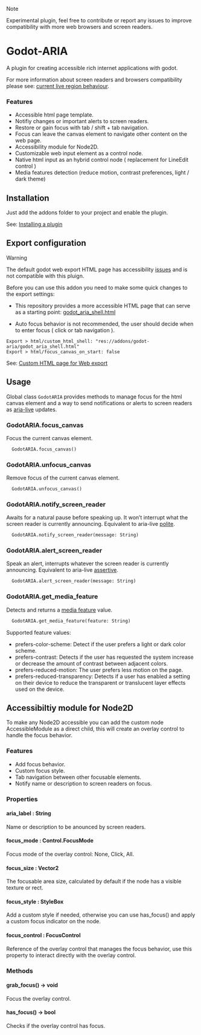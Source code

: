 > [!note]
> Experimental plugin, feel free to contribute or report any issues to improve compatibility with more web browsers and screen readers.

# Godot-ARIA
A plugin for creating accessible rich internet applications with godot.

For more information about screen readers and browsers compatibility please see: [current live region behaviour](https://tetralogical.com/blog/2024/05/01/why-are-my-live-regions-not-working/#current-live-region-behaviour).


### Features
- Accessible html page template.
- Notifiy changes or important alerts to screen readers.
- Restore or gain focus with tab / shift + tab navigation.
- Focus can leave the canvas element to navigate other content on the web page.
- Accessibility module for Node2D.
- Customizable web input element as a control node.
- Native html input as an hybrid control node ( replacement for LineEdit control )
- Media features detection (reduce motion, contrast preferences, light / dark theme)

## Installation
Just add the addons folder to your project and enable the plugin.

See: [Installing a plugin](https://docs.godotengine.org/en/stable/tutorials/plugins/editor/installing_plugins.html#installing-a-plugin)

## Export configuration
> [!warning]
> The default godot web export HTML page has accessibility [issues](https://github.com/btzr-io/godot-aria/issues/4) and is not compatible with this pluign.

Before you can use this addon you need to make some quick changes to the export settings:

- This repository provides a more accessible HTML page that can serve as a starting point: [godot_aria_shell.html](https://github.com/btzr-io/godot-aria/blob/main/addons/godot-aria/godot_aria_shell.html)

- Auto focus behavior is not recommended, the user should decide when to enter focus ( click or tab navigation ).
  
```shell
Export > html/custom_html_shell: "res://addons/godot-aria/godot_aria_shell.html"
Export > html/focus_canvas_on_start: false
```

See: [Custom HTML page for Web export](https://docs.godotengine.org/en/stable/tutorials/platform/web/customizing_html5_shell.html#custom-html-page-for-web-export)

## Usage
Global class `GodotARIA` provides methods to manage focus for the html canvas element and a way to send notifications or alerts to screen readers as [aria-live](https://developer.mozilla.org/en-US/docs/Web/Accessibility/ARIA/Attributes/aria-live) updates.
### GodotARIA.focus_canvas
Focus the current canvas element.
```py
  GodotARIA.focus_canvas()
```

### GodotARIA.unfocus_canvas
Remove focus of the current canvas element.
```py
  GodotARIA.unfocus_canvas()
```

### GodotARIA.notify_screen_reader
Awaits for a natural pause before speaking up. It won’t interrupt what the screen reader is currently announcing. Equivalent to aria-live [polite](https://developer.mozilla.org/en-US/docs/Web/Accessibility/ARIA/Attributes/aria-live#polite).
```py
  GodotARIA.notify_screen_reader(message: String)
```

### GodotARIA.alert_screen_reader
Speak an alert, interrupts whatever the screen reader is currently announcing. Equivalent to aria-live [assertive](https://developer.mozilla.org/en-US/docs/Web/Accessibility/ARIA/Attributes/aria-live#assertive).
```py
  GodotARIA.alert_screen_reader(message: String)
```

### GodotARIA.get_media_feature
Detects and returns a [media feature](https://developer.mozilla.org/en-US/docs/Web/CSS/@media#media_features) value. 

```py
  GodotARIA.get_media_feature(feature: String)
```

Supported feature values:
- prefers-color-scheme: Detect if the user prefers a light or dark color scheme.
- prefers-contrast: Detects if the user has requested the system increase or decrease the amount of contrast between adjacent colors. 
- prefers-reduced-motion: The user prefers less motion on the page.
- prefers-reduced-transparency: Detects if a user has enabled a setting on their device to reduce the transparent or translucent layer effects used on the device.

## Accessibiltiy module for Node2D
To make any Node2D accessible you can add the custom node AccessibleModule as a direct child, this will create an overlay control to handle the focus behavior.

### Features
- Add focus behavior.
- Custom focus style.
- Tab navigation between other focusable elements.
- Notify name or description to screen readers on focus.

### Properties
#### aria_label : String
Name or description to be anounced by screen readers.

#### focus_mode : Control.FocusMode
Focus mode of the overlay control: None, Click, All.

#### focus_size : Vector2
The focusable area size, calculated by default if the node has a visible texture or rect.

#### focus_style : StyleBox
Add a custom style if needed, otherwise you can use has_focus() and apply a custom focus indicator on the node.

#### focus_control : FocusControl
Reference of the overlay control that manages the focus behavior, use this property to interact directly with the overlay control.

### Methods

#### grab_focus() -> void
Focus the overlay control.

#### has_focus() -> bool
Checks if the overlay control has focus.
